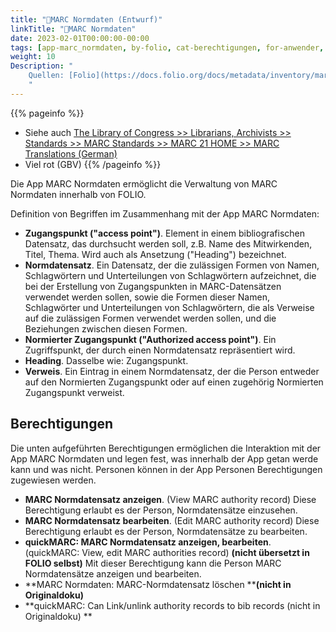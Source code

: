 ```yaml
---
title: "📱MARC Normdaten (Entwurf)"
linkTitle: "📱MARC Normdaten"
date: 2023-02-01T00:00:00-00:00
tags: [app-marc_normdaten, by-folio, cat-berechtigungen, for-anwender, meta-entwurf]
weight: 10
Description: "
    Quellen: [Folio](https://docs.folio.org/docs/metadata/inventory/marcauthority/) <!-- & [GBV](https://info.gebev.de/pages/viewpage.action?pageId=854294538) -->
    "
---
```


{{% pageinfo %}}
* Siehe auch [The Library of Congress >> Librarians, Archivists >> Standards >> MARC Standards >> MARC 21 HOME >> MARC Translations (German)](https://www.loc.gov/marc/translations.html#german)
* Viel rot (GBV)
{{% /pageinfo %}}

Die App MARC Normdaten ermöglicht die Verwaltung von MARC Normdaten innerhalb von FOLIO.

Definition von Begriffen im Zusammenhang mit der App MARC Normdaten:

* **Zugangspunkt ("access point")**. Element in einem bibliografischen Datensatz, das durchsucht werden soll, z.B. Name des Mitwirkenden, Titel, Thema. Wird auch als Ansetzung ("Heading") bezeichnet.
* **Normdatensatz**. Ein Datensatz, der die zulässigen Formen von Namen, Schlagwörtern und Unterteilungen von Schlagwörtern aufzeichnet, die bei der Erstellung von Zugangspunkten in MARC-Datensätzen verwendet werden sollen, sowie die Formen dieser Namen, Schlagwörter und Unterteilungen von Schlagwörtern, die als Verweise auf die zulässigen Formen verwendet werden sollen, und die Beziehungen zwischen diesen Formen.
* **Normierter Zugangspunkt ("Authorized access point")**. Ein Zugriffspunkt, der durch einen Normdatensatz repräsentiert wird.
* **Heading**. Dasselbe wie: Zugangspunkt.
* **Verweis**. Ein Eintrag in einem Normdatensatz, der die Person entweder auf den Normierten Zugangspunkt oder auf einen zugehörig Normierten Zugangspunkt verweist.

## Berechtigungen

Die unten aufgeführten Berechtigungen ermöglichen die Interaktion mit der App MARC Normdaten und legen fest, was innerhalb der App getan werde kann und was nicht. Personen können in der App Personen Berechtigungen zugewiesen werden.

* **MARC Normdatensatz anzeigen**. (View MARC authority record)
    Diese Berechtigung erlaubt es der Person, Normdatensätze einzusehen.
* **MARC Normdatensatz bearbeiten**. (Edit MARC authority record)
    Diese Berechtigung erlaubt es der Person, Normdatensätze zu bearbeiten.
* **quickMARC: MARC Normdatensatz anzeigen, bearbeiten**. (quickMARC: View, edit MARC authorities record) **(nicht übersetzt in FOLIO selbst)**
    Mit dieser Berechtigung kann die Person MARC Normdatensätze anzeigen und bearbeiten.
* **MARC Normdaten: MARC-Normdatensatz löschen
    ****(nicht in Originaldoku)**
* **quickMARC: Can Link/unlink authority records to bib records
    (nicht in Originaldoku)
    **

